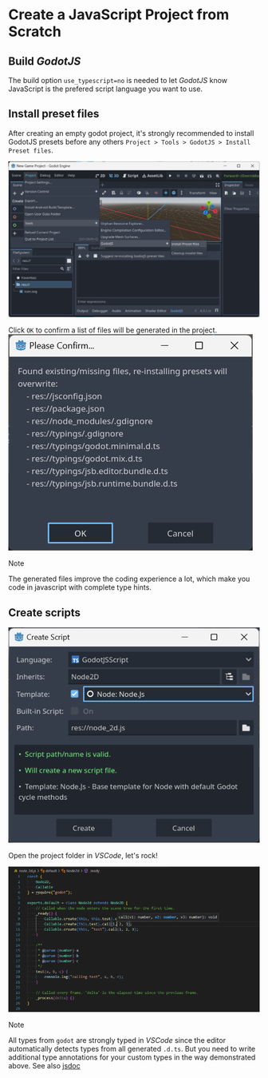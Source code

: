 
# Create a JavaScript Project from Scratch

## Build *GodotJS*
The build option `use_typescript=no` is needed to let *GodotJS* know JavaScript is the prefered script language you want to use.

## Install preset files
After creating an empty godot project, it's strongly recommended to install GodotJS presets before any others `Project > Tools > GodotJS > Install Preset files`.

![Install Presets](./assets/jsproj_install_presets.png)

Click `OK` to confirm a list of files will be generated in the project.
![Prompt](./assets/jsproj_install_presets_prompt.png)

> [!NOTE] 
> The generated files improve the coding experience a lot, which make you code in javascript with complete type hints.

## Create scripts

![Create a Script](./assets/jsproj_create_script.png)

Open the project folder in *VSCode*, let's rock!

![Type Hint](./assets/jsproj_type_hint.png)

> [!NOTE]
> All types from `godot` are strongly typed in *VSCode* since the editor automatically detects types from all generated `.d.ts`. 
> But you need to write additional type annotations for your custom types in the way demonstrated above. See also [jsdoc](https://jsdoc.app/about-getting-started)
